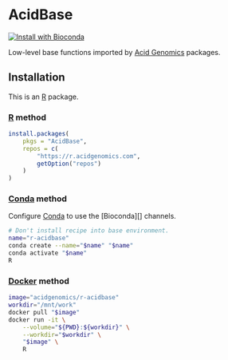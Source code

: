 # AcidBase

[![Install with Bioconda](https://img.shields.io/badge/install%20with-bioconda-brightgreen.svg?style=flat)](http://bioconda.github.io/recipes/r-acidbase/README.html)

Low-level base functions imported by [Acid Genomics][] packages.

## Installation

This is an [R][] package.

### [R][] method

```r
install.packages(
    pkgs = "AcidBase",
    repos = c(
        "https://r.acidgenomics.com",
        getOption("repos")
    )
)
```

### [Conda][] method

Configure [Conda][] to use the [Bioconda][] channels.

```sh
# Don't install recipe into base environment.
name="r-acidbase"
conda create --name="$name" "$name"
conda activate "$name"
R
```

### [Docker][] method

```sh
image="acidgenomics/r-acidbase"
workdir="/mnt/work"
docker pull "$image"
docker run -it \
    --volume="${PWD}:${workdir}" \
    --workdir="$workdir" \
    "$image" \
    R
```

[acid genomics]: https://acidgenomics.com/
[conda]: https://conda.io/
[docker]: https://www.docker.com/
[r]: https://www.r-project.org/
